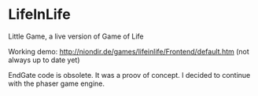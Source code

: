 LifeInLife
==========

Little Game, a live version of Game of Life


Working demo: http://niondir.de/games/lifeinlife/Frontend/default.htm
(not always up to date yet)


EndGate code is obsolete. It was a proov of concept. I decided to continue with the phaser game engine.

